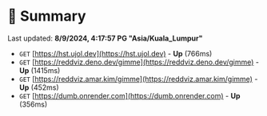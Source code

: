 # 📖 Summary
Last updated: **8/9/2024, 4:17:57 PG "Asia/Kuala_Lumpur"**

- `GET` [https://hst.ujol.dev](https://hst.ujol.dev) - **Up** (766ms)
- `GET` [https://reddviz.deno.dev/gimme](https://reddviz.deno.dev/gimme) - **Up** (1415ms)
- `GET` [https://reddviz.amar.kim/gimme](https://reddviz.amar.kim/gimme) - **Up** (452ms)
- `GET` [https://dumb.onrender.com](https://dumb.onrender.com) - **Up** (356ms)
